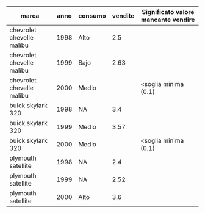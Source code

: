 | marca | anno | consumo | vendite | Significato valore mancante vendire |
| --- | --- | --- | --- | --- |
| chevrolet chevelle malibu | 1998 | Alto | 2.5 |  |
| chevrolet chevelle malibu | 1999 | Bajo | 2.63 |  |
| chevrolet chevelle malibu | 2000 | Medio |  | <soglia minima (0.1) |
| buick skylark 320 | 1998 | NA | 3.4 |  |
| buick skylark 320 | 1999 | Medio | 3.57 |  |
| buick skylark 320 | 2000 | Medio |  | <soglia minima (0.1) |
| plymouth satellite | 1998 | NA | 2.4 |  |
| plymouth satellite | 1999 | NA | 2.52 |  |
| plymouth satellite | 2000 | Alto | 3.6 |  |
